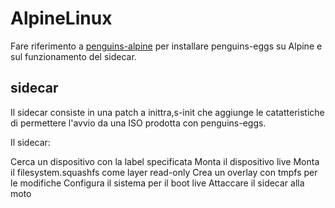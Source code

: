 # AlpineLinux

Fare riferimento a [penguins-alpine](https://github.com/pieroproietti/penguins-alpine) per installare penguins-eggs su Alpine e sul funzionamento del sidecar.

## sidecar

Il sidecar consiste in una patch a inittra,s-init che aggiunge le catatteristiche di permettere l'avvio da una ISO prodotta con penguins-eggs.

Il sidecar:

Cerca un dispositivo con la label specificata
Monta il dispositivo live
Monta il filesystem.squashfs come layer read-only
Crea un overlay con tmpfs per le modifiche
Configura il sistema per il boot live
Attaccare il sidecar alla moto
